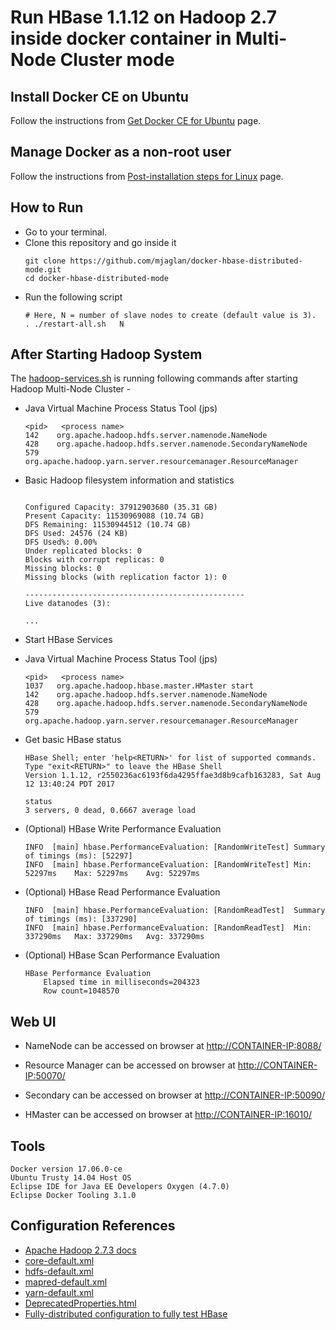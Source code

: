 # Run HBase 1.1.12 on Hadoop 2.7 inside docker container in Multi-Node Cluster mode

## Install Docker CE on Ubuntu

Follow the instructions from [Get Docker CE for Ubuntu](https://docs.docker.com/engine/installation/linux/docker-ce/ubuntu/) page.


## Manage Docker as a non-root user

Follow the instructions from [Post-installation steps for Linux](https://docs.docker.com/engine/installation/linux/linux-postinstall/#manage-docker-as-a-non-root-user) page.


## How to Run
- Go to your terminal.
- Clone this repository and go inside it
	```
	git clone https://github.com/mjaglan/docker-hbase-distributed-mode.git
	cd docker-hbase-distributed-mode
	```
- Run the following script
	```
	# Here, N = number of slave nodes to create (default value is 3).
	. ./restart-all.sh   N

	```


## After Starting Hadoop System

The [hadoop-services.sh](scripts/hadoop-services.sh) is running following commands after starting Hadoop Multi-Node Cluster -

- Java Virtual Machine Process Status Tool (jps)
	```
   <pid>   <process name>
	142    org.apache.hadoop.hdfs.server.namenode.NameNode
	428    org.apache.hadoop.hdfs.server.namenode.SecondaryNameNode
	579    org.apache.hadoop.yarn.server.resourcemanager.ResourceManager
	```

- Basic Hadoop filesystem information and statistics
	```

	Configured Capacity: 37912903680 (35.31 GB)
	Present Capacity: 11530969088 (10.74 GB)
	DFS Remaining: 11530944512 (10.74 GB)
	DFS Used: 24576 (24 KB)
	DFS Used%: 0.00%
	Under replicated blocks: 0
	Blocks with corrupt replicas: 0
	Missing blocks: 0
	Missing blocks (with replication factor 1): 0

	-------------------------------------------------
	Live datanodes (3):

	...
	```

- Start HBase Services

- Java Virtual Machine Process Status Tool (jps)
	```
   <pid>   <process name>
	1037   org.apache.hadoop.hbase.master.HMaster start
	142    org.apache.hadoop.hdfs.server.namenode.NameNode
	428    org.apache.hadoop.hdfs.server.namenode.SecondaryNameNode
	579    org.apache.hadoop.yarn.server.resourcemanager.ResourceManager
	```


- Get basic HBase status
	```
	HBase Shell; enter 'help<RETURN>' for list of supported commands.
	Type "exit<RETURN>" to leave the HBase Shell
	Version 1.1.12, r2550236ac6193f6da4295ffae3d8b9cafb163283, Sat Aug 12 13:40:24 PDT 2017

	status
	3 servers, 0 dead, 0.6667 average load
	```

- (Optional) HBase Write Performance Evaluation
	```
	INFO  [main] hbase.PerformanceEvaluation: [RandomWriteTest] Summary of timings (ms): [52297]
	INFO  [main] hbase.PerformanceEvaluation: [RandomWriteTest]	Min: 52297ms	Max: 52297ms	Avg: 52297ms
	```

- (Optional) HBase Read Performance Evaluation
	```
	INFO  [main] hbase.PerformanceEvaluation: [RandomReadTest]	Summary of timings (ms): [337290]
	INFO  [main] hbase.PerformanceEvaluation: [RandomReadTest]	Min: 337290ms	Max: 337290ms	Avg: 337290ms
	```
- (Optional) HBase Scan Performance Evaluation
	```
	HBase Performance Evaluation
		Elapsed time in milliseconds=204323
		Row count=1048570
	```


## Web UI

- NameNode can be accessed on browser at [http://CONTAINER-IP:8088/](http://0.0.0.0:8088/)

- Resource Manager can be accessed on browser at [http://CONTAINER-IP:50070/](http://0.0.0.0:50070/)

- Secondary can be accessed on browser at [http://CONTAINER-IP:50090/](http://0.0.0.0:50090/)

- HMaster can be accessed on browser at [http://CONTAINER-IP:16010/](http://0.0.0.0:16010/)


## Tools
```
Docker version 17.06.0-ce
Ubuntu Trusty 14.04 Host OS
Eclipse IDE for Java EE Developers Oxygen (4.7.0)
Eclipse Docker Tooling 3.1.0
```


## Configuration References
- [Apache Hadoop 2.7.3 docs](https://hadoop.apache.org/docs/r2.7.3/)
- [core-default.xml](https://hadoop.apache.org/docs/r2.7.3/hadoop-project-dist/hadoop-common/core-default.xml)
- [hdfs-default.xml](https://hadoop.apache.org/docs/r2.7.3/hadoop-project-dist/hadoop-hdfs/hdfs-default.xml)
- [mapred-default.xml](https://hadoop.apache.org/docs/r2.7.3/hadoop-mapreduce-client/hadoop-mapreduce-client-core/mapred-default.xml)
- [yarn-default.xml](https://hadoop.apache.org/docs/r2.7.3/hadoop-yarn/hadoop-yarn-common/yarn-default.xml)
- [DeprecatedProperties.html](https://hadoop.apache.org/docs/r2.7.3/hadoop-project-dist/hadoop-common/DeprecatedProperties.html)
- [Fully-distributed configuration to fully test HBase](http://hbase.apache.org/book.html#quickstart_fully_distributed)


<!--
## Fix Docker Networking DNS Config

See the article on [Fix Docker's networking DNS config](https://robinwinslow.uk/2016/06/23/fix-docker-networking-dns/)
-->
